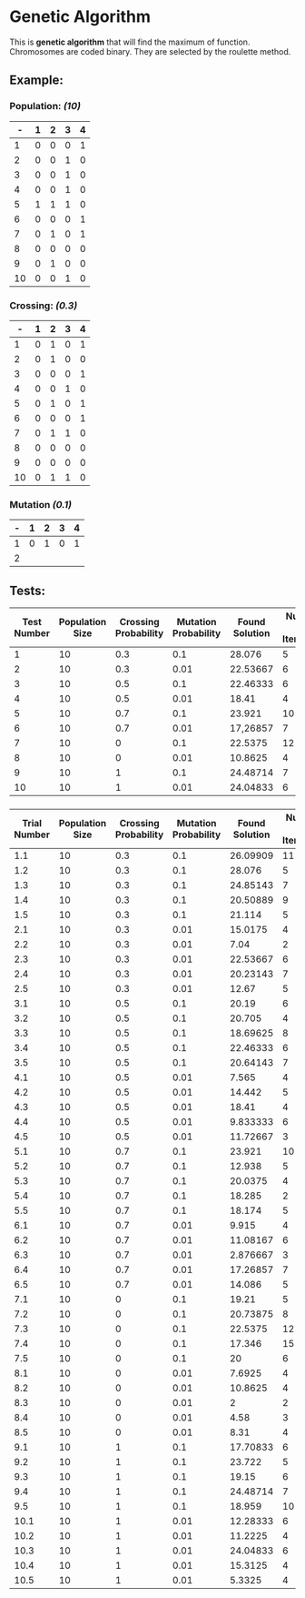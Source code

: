 # Genetic Algorithm
This is **genetic algorithm** that will find the maximum of function.
Chromosomes are coded binary. They are selected by the roulette method.

## **Example:**
### Population: *(10)*
-|1|2|3|4
-|-|-|-|-
1|0|0|0|1
2|0|0|1|0
3|0|0|1|0
4|0|0|1|0
5|1|1|1|0
6|0|0|0|1
7|0|1|0|1
8|0|0|0|0
9|0|1|0|0
10|0|0|1|0
### Crossing: *(0.3)*
-|1|2|3|4
-|-|-|-|-
1|0|1|0|1
2|0|1|0|0
3|0|0|0|1
4|0|0|1|0
5|0|1|0|1
6|0|0|0|1
7|0|1|1|0
8|0|0|0|0
9|0|0|0|0
10|0|1|1|0
### Mutation *(0.1)*
-|1|2|3|4
-|-|-|-|-
1|0|1|0|1
2|

## **Tests**:
Test Number|Population Size|Crossing Probability|Mutation Probability|Found Solution|Number of Iterations
-----------|---------------|--------------------|--------------------|--------------|--------------------
1|10|0.3|0.1|28.076|5
2|10|0.3|0.01|22.53667|6
3|10|0.5|0.1|22.46333|6
4|10|0.5|0.01|18.41|4
5|10|0.7|0.1|23.921|10
6|10|0.7|0.01|17,26857|7
7|10|0|0.1|22.5375|12
8|10|0|0.01|10.8625|4
9|10|1|0.1|24.48714|7
10|10|1|0.01|24.04833|6
###
Trial Number|Population Size|Crossing Probability|Mutation Probability|Found Solution|Number of Iterations
-----------|---------------|--------------------|--------------------|--------------|--------------------
1.1|10|0.3|0.1|26.09909|11
1.2|10|0.3|0.1|28.076|5
1.3|10|0.3|0.1|24.85143|7
1.4|10|0.3|0.1|20.50889|9
1.5|10|0.3|0.1|21.114|5
2.1|10|0.3|0.01|15.0175|4
2.2|10|0.3|0.01|7.04|2
2.3|10|0.3|0.01|22.53667|6
2.4|10|0.3|0.01|20.23143|7
2.5|10|0.3|0.01|12.67|5
3.1|10|0.5|0.1|20.19|6
3.2|10|0.5|0.1|20.705|4
3.3|10|0.5|0.1|18.69625|8
3.4|10|0.5|0.1|22.46333|6
3.5|10|0.5|0.1|20.64143|7
4.1|10|0.5|0.01|7.565|4
4.2|10|0.5|0.01|14.442|5
4.3|10|0.5|0.01|18.41|4
4.4|10|0.5|0.01|9.833333|6
4.5|10|0.5|0.01|11.72667|3
5.1|10|0.7|0.1|23.921|10
5.2|10|0.7|0.1|12.938|5
5.3|10|0.7|0.1|20.0375|4
5.4|10|0.7|0.1|18.285|2
5.5|10|0.7|0.1|18.174|5
6.1|10|0.7|0.01|9.915|4
6.2|10|0.7|0.01|11.08167|6
6.3|10|0.7|0.01|2.876667|3
6.4|10|0.7|0.01|17.26857|7
6.5|10|0.7|0.01|14.086|5
7.1|10|0|0.1|19.21|5
7.2|10|0|0.1|20.73875|8
7.3|10|0|0.1|22.5375|12
7.4|10|0|0.1|17.346|15
7.5|10|0|0.1|20|6
8.1|10|0|0.01|7.6925|4
8.2|10|0|0.01|10.8625|4
8.3|10|0|0.01|2|2
8.4|10|0|0.01|4.58|3
8.5|10|0|0.01|8.31|4
9.1|10|1|0.1|17.70833|6
9.2|10|1|0.1|23.722|5
9.3|10|1|0.1|19.15|6
9.4|10|1|0.1|24.48714|7
9.5|10|1|0.1|18.959|10
10.1|10|1|0.01|12.28333|6
10.2|10|1|0.01|11.2225|4
10.3|10|1|0.01|24.04833|6
10.4|10|1|0.01|15.3125|4
10.5|10|1|0.01|5.3325|4
